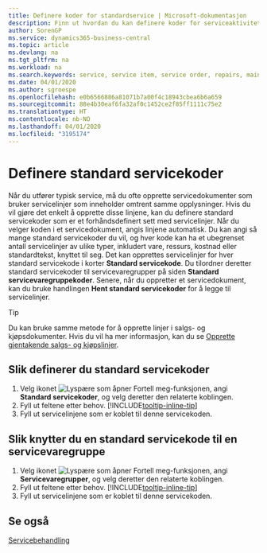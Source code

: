 ```yaml
---
title: Definere koder for standardservice | Microsoft-dokumentasjon
description: Finn ut hvordan du kan definere koder for serviceaktiviteter som utføres ofte.
author: SorenGP
ms.service: dynamics365-business-central
ms.topic: article
ms.devlang: na
ms.tgt_pltfrm: na
ms.workload: na
ms.search.keywords: service, service item, service order, repairs, maintenance
ms.date: 04/01/2020
ms.author: sgroespe
ms.openlocfilehash: e0b6566886a81071b7a00f4c18943cbea6b6a659
ms.sourcegitcommit: 88e4b30eaf6fa32af0c1452ce2f85ff1111c75e2
ms.translationtype: HT
ms.contentlocale: nb-NO
ms.lasthandoff: 04/01/2020
ms.locfileid: "3195174"
---
```

# <a name="set-up-standard-service-codes"></a>Definere standard servicekoder
Når du utfører typisk service, må du ofte opprette servicedokumenter som bruker servicelinjer som inneholder omtrent samme opplysninger. Hvis du vil gjøre det enkelt å opprette disse linjene, kan du definere standard servicekoder som er et forhåndsdefinert sett med servicelinjer. Når du velger koden i et servicedokument, angis linjene automatisk. Du kan angi så mange standard servicekoder du vil, og hver kode kan ha et ubegrenset antall servicelinjer av ulike typer, inkludert vare, ressurs, kostnad eller standardtekst, knyttet til seg. Det kan opprettes servicelinjer for hver standard servicekode i korter **Standard servicekode**. Du tilordner deretter standard servicekoder til servicevaregrupper på siden **Standard servicevaregruppekoder**. Senere, når du oppretter et servicedokument, kan du bruke handlingen **Hent standard servicekoder** for å legge til servicelinjer.  
  
> [!Tip]
>  Du kan bruke samme metode for å opprette linjer i salgs- og kjøpsdokumenter. Hvis du vil ha mer informasjon, kan du se [Opprette gjentakende salgs- og kjøpslinjer](sales-how-work-standard-lines.md).    
  
## <a name="to-set-up-a-standard-service-code"></a>Slik definerer du standard servicekoder    
1. Velg ikonet ![Lyspære som åpner Fortell meg-funksjonen](media/ui-search/search_small.png "Fortell hva du vil gjøre"), angi **Standard servicekoder**, og velg deretter den relaterte koblingen.  
2. Fyll ut feltene etter behov. [!INCLUDE[tooltip-inline-tip](includes/tooltip-inline-tip_md.md)]  
4. Fyll ut servicelinjene som er koblet til denne servicekoden.  

## <a name="to-assign-a-standard-service-code-to-a-service-item-group"></a>Slik knytter du en standard servicekode til en servicevaregruppe
1. Velg ikonet ![Lyspære som åpner Fortell meg-funksjonen](media/ui-search/search_small.png "Fortell hva du vil gjøre"), angi **Servicevaregrupper**, og velg deretter den relaterte koblingen.  
2. Fyll ut feltene etter behov. [!INCLUDE[tooltip-inline-tip](includes/tooltip-inline-tip_md.md)]
3. Fyll ut servicelinjene som er koblet til denne servicekoden.  

## <a name="see-also"></a>Se også
[Servicebehandling](service-service.md)